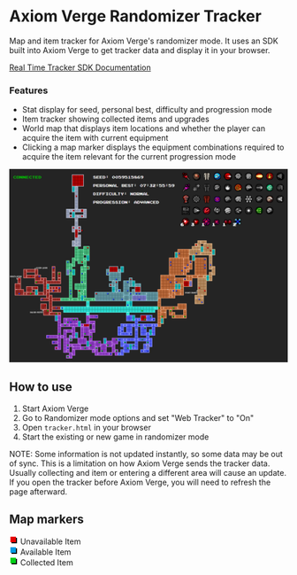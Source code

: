 # Axiom Verge Randomizer Tracker
Map and item tracker for Axiom Verge's randomizer mode. It uses an SDK built into Axiom Verge to get tracker data and display it in your browser.

[Real Time Tracker SDK Documentation](https://axiom-verge-tracker-documentation.readthedocs.io/en/latest/)

### Features
- Stat display for seed, personal best, difficulty and progression mode
- Item tracker showing collected items and upgrades
- World map that displays item locations and whether the player can acquire the item with current equipment
- Clicking a map marker displays the equipment combinations required to acquire the item relevant for the current progression mode

![Readme Image](readme-image.png)

## How to use
1. Start Axiom Verge
2. Go to Randomizer mode options and set "Web Tracker" to "On"
3. Open `tracker.html` in your browser
4. Start the existing or new game in randomizer mode

NOTE: Some information is not updated instantly, so some data may be out of sync. This is a limitation on how Axiom Verge sends the tracker data. Usually collecting and item or entering a different area will cause an update. If you open the tracker before Axiom Verge, you will need to refresh the page afterward.

## Map markers

![Red Square](readme-square-red.png) Unavailable Item<br>
![Blue Square](readme-square-blue.png) Available Item<br>
![Green Square](readme-square-green.png) Collected Item
